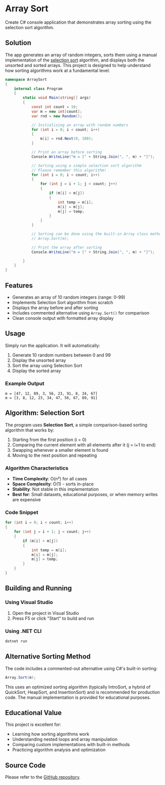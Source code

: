 # Array Sort

Create C# console application that demonstrates array sorting using the selection sort algorithm.

## Solution

The app generates an array of random integers, sorts them using a manual implementation of the [selection sort](https://en.wikipedia.org/wiki/Selection_sort) algorithm, and displays both the unsorted and sorted arrays. This project is designed to help understand how sorting algorithms work at a fundamental level.

```cs
namespace ArraySort
{
    internal class Program
    {
        static void Main(string[] args)
        {
            const int count = 10;
            var m = new int[count];
            var rnd = new Random();

            // Initializing an array with random numbers
            for (int i = 0; i < count; i++)
            {
                m[i] = rnd.Next(0, 100);
            }

            // Print an array before sorting
            Console.WriteLine("m = [" + String.Join(", ", m) + "]");

            // Sorting using a simple selection sort algorithm
            // Please remember this algorithm!
            for (int i = 0; i < count; i++)
            {
                for (int j = i + 1; j < count; j++)
                {
                    if (m[i] > m[j])
                    {
                        int temp = m[i];
                        m[i] = m[j];
                        m[j] = temp;
                    }
                }
            }

            // Sorting can be done using the built-in Array class method
            // Array.Sort(m);

            // Print the array after sorting
            Console.WriteLine("m = [" + String.Join(", ", m) + "]");

        }
    }
}

```

## Features

- Generates an array of 10 random integers (range: 0-99)
- Implements Selection Sort algorithm from scratch
- Displays the array before and after sorting
- Includes commented alternative using `Array.Sort()` for comparison
- Clean console output with formatted array display

## Usage

Simply run the application. It will automatically:

1. Generate 10 random numbers between 0 and 99
2. Display the unsorted array
3. Sort the array using Selection Sort
4. Display the sorted array

### Example Output

```
m = [47, 12, 89, 3, 56, 23, 91, 8, 34, 67]
m = [3, 8, 12, 23, 34, 47, 56, 67, 89, 91]
```

## Algorithm: Selection Sort

The program uses **Selection Sort**, a simple comparison-based sorting algorithm that works by:

1. Starting from the first position (i = 0)
2. Comparing the current element with all elements after it (j = i+1 to end)
3. Swapping whenever a smaller element is found
4. Moving to the next position and repeating

### Algorithm Characteristics

- **Time Complexity**: O(n²) for all cases
- **Space Complexity**: O(1) - sorts in-place
- **Stability**: Not stable in this implementation
- **Best for**: Small datasets, educational purposes, or when memory writes are expensive

### Code Snippet

```csharp
for (int i = 0; i < count; i++)
{
    for (int j = i + 1; j < count; j++)
    {
        if (m[i] > m[j])
        {
            int temp = m[i];
            m[i] = m[j];
            m[j] = temp;
        }
    }
}
```

## Building and Running

### Using Visual Studio

1. Open the project in Visual Studio
2. Press F5 or click "Start" to build and run

### Using .NET CLI

```bash
dotnet run
```

## Alternative Sorting Method

The code includes a commented-out alternative using C#'s built-in sorting:

```csharp
Array.Sort(m);
```

This uses an optimized sorting algorithm (typically IntroSort, a hybrid of QuickSort, HeapSort, and InsertionSort) and is recommended for production code. The manual implementation is provided for educational purposes.

## Educational Value

This project is excellent for:

- Learning how sorting algorithms work
- Understanding nested loops and array manipulation
- Comparing custom implementations with built-in methods
- Practicing algorithm analysis and optimization

## Source Code

Please refer to the [GitHub repository](https://github.com/musicvano/Tutorials/tree/main/ArraySort).
